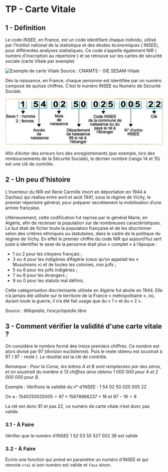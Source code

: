 # TP - Carte Vitale

## 1 - Définition

Le code _INSEE_, en France, est un code identifiant chaque individu, utilisé par l’Institut national de la statistique et des études économiques ( INSEE), pour différentes analyses statistiques. Ce code s’appelle également NIR ( numéro d’inscription au répertoire ) et se retrouve sur les cartes de sécurité sociale (carte Vitale par exemple)

![Exemple de carte Vitale](https://upload.wikimedia.org/wikipedia/commons/a/ad/CarteVitale2.jpg)
Source : CNAMTS - GIE SESAM-Vitale

Dès la naissance, en France, chaque personne est identifiée par un numéro composé de quinze chiffres. C’est le numéro INSEE ou Numéro de Sécurité Sociale.

![Exemple de N°INSEE](./assets/vitale.png)

Afin d’éviter des erreurs lors des enregistrements (par exemple, lors des remboursements de la Sécurité Sociale), le dernier nombre (rangs 14 et 15) est une clé de contrôle.

## 2 - Un peu d'histoire

L’inventeur du NIR est René Carmille (mort en déportation en 1944 à Dachau) qui réalisa entre avril et août 1941, sous le régime de Vichy, le premier répertoire général, pour préparer secrètement la mobilisation d’une armée française.

Ultérieurement, cette codification fut reprise par le général Marie, en Algérie, afin de recenser la population sur de nombreuses caractéristiques. Le but était de ficher toute la population française et de les discriminer selon des critères ethniques ou statutaires, dans le cadre de la politique du régime de Vichy. En effet le premier chiffre du code NIR qui aujourd’hui sert juste à identifier le sexe de la personne était plus « complet » à l’époque :

- 1 ou 2 pour les citoyens français ;
- 3 ou 4 pour les indigènes d’Algérie (ceux qu’on appelait les « Musulmans ») et de toutes les colonies, non juifs ;
- 5 ou 6 pour les juifs indigènes ;
- 7 ou 8 pour les étrangers ;
- 9 ou 0 pour les statuts mal définis.

Cette catégorisation discriminante utilisée en Algérie fut abolie en 1944. Elle n’a jamais été utilisée sur le territoire de la France « métropolitaine », où, durant toute la guerre, il n’a été fait usage que du « 1 » et du « 2 ».

_Source : Wikipédia, l’encyclopédie libre_

## 3 - Comment vérifier la validité d'une carte vitale ?

On considère le nombre formé des treize premiers chiffres. Ce nombre est alors divisé par 97 (division euclidienne). Puis le reste obtenu est soustrait à 97 ( 97 - reste ). Le résultat est la clé de contrôle.

_Remarque : Pour la Corse, les lettres A et B sont remplacées par des zéros, et on soustrait du nombre à 13 chiffres ainsi obtenu 1 000 000 pour A et 2 000 000 pour B._

Exemple : Vérifions la validité du n° d’INSEE : 1 54 02 50 025 005 22 

On a : $`1540250025005 = 97 \times 15878866237 + 16`$ et $`97 - 16 = 8`$

La clé est donc 81 et pas 22, ce numéro de carte vitale n’est donc pas valide.

### 3.1 - À Faire

Vérifier que le numéro d’INSEE 1 52 03 55 527 002 38 est valide

### 3.2 - À Faire

Écrire une fonction qui prend en paramètre un numéro d’INSEE et qui renvoie `vrai` si son numéro est valide et `faux` sinon.

```python










```

